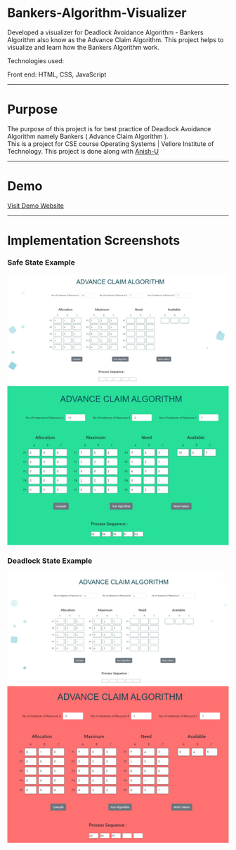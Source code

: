 # Bankers-Algorithm-Visualizer

Developed a visualizer for Deadlock Avoidance Algorithm - Bankers Algorithm also know as the Advance Claim Algorithm.
This project helps to visualize and learn how the Bankers Algorithm work.

Technologies used:

Front end: HTML, CSS, JavaScript<br>

---

# Purpose

The purpose of this project is for best practice of Deadlock Avoidance Algorithm namely Bankers ( Advance Claim Algorithm ).<br>
This is a project for CSE course Operating Systems | Vellore Institute of Technology. This project is done along with [Anish-U](https://github.com/Anish-U/)

---

# Demo

[Visit Demo Website](https://anish-u.github.io/Bankers-Algorithm-Js/)

---

# Implementation Screenshots

### Safe State Example
<img src="https://github.com/Anish-U/Bankers-Algorithm-Js/blob/main/images/implementation1.jpeg" width="700">

<img src="https://github.com/Anish-U/Bankers-Algorithm-Js/blob/main/images/implementation1_output.jpeg" width="700">

### Deadlock State Example
<img src="https://github.com/Anish-U/Bankers-Algorithm-Js/blob/main/images/implementation2.jpeg" width="700">

<img src="https://github.com/Anish-U/Bankers-Algorithm-Js/blob/main/images/implementation2_output.jpeg" width="700">
